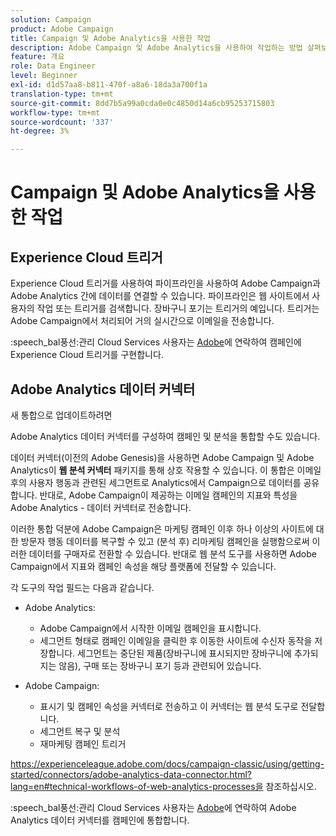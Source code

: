 ```yaml
---
solution: Campaign
product: Adobe Campaign
title: Campaign 및 Adobe Analytics을 사용한 작업
description: Adobe Campaign 및 Adobe Analytics을 사용하여 작업하는 방법 살펴보기
feature: 개요
role: Data Engineer
level: Beginner
exl-id: d1d57aa8-b811-470f-a8a6-18da3a700f1a
translation-type: tm+mt
source-git-commit: 8dd7b5a99a0cda0e0c4850d14a6cb95253715803
workflow-type: tm+mt
source-wordcount: '337'
ht-degree: 3%

---
```


# Campaign 및 Adobe Analytics을 사용한 작업

## Experience Cloud 트리거

Experience Cloud 트리거를 사용하여 파이프라인을 사용하여 Adobe Campaign과 Adobe Analytics 간에 데이터를 연결할 수 있습니다. 파이프라인은 웹 사이트에서 사용자의 작업 또는 트리거를 검색합니다. 장바구니 포기는 트리거의 예입니다. 트리거는 Adobe Campaign에서 처리되어 거의 실시간으로 이메일을 전송합니다.

:speech_bal풍선:관리 Cloud Services 사용자는 [Adobe](../start/support.md#support)에 연락하여 캠페인에 Experience Cloud 트리거를 구현합니다.

## Adobe Analytics 데이터 커넥터

새 통합으로 업데이트하려면

Adobe Analytics 데이터 커넥터를 구성하여 캠페인 및 분석을 통합할 수도 있습니다.

데이터 커넥터(이전의 Adobe Genesis)을 사용하면 Adobe Campaign 및 Adobe Analytics이 **웹 분석 커넥터** 패키지를 통해 상호 작용할 수 있습니다. 이 통합은 이메일 후의 사용자 행동과 관련된 세그먼트로 Analytics에서 Campaign으로 데이터를 공유합니다. 반대로, Adobe Campaign이 제공하는 이메일 캠페인의 지표와 특성을 Adobe Analytics - 데이터 커넥터로 전송합니다.

이러한 통합 덕분에 Adobe Campaign은 마케팅 캠페인 이후 하나 이상의 사이트에 대한 방문자 행동 데이터를 복구할 수 있고 (분석 후) 리마케팅 캠페인을 실행함으로써 이러한 데이터를 구매자로 전환할 수 있습니다. 반대로 웹 분석 도구를 사용하면 Adobe Campaign에서 지표와 캠페인 속성을 해당 플랫폼에 전달할 수 있습니다.

각 도구의 작업 필드는 다음과 같습니다.

* Adobe Analytics:

   * Adobe Campaign에서 시작한 이메일 캠페인을 표시합니다.
   * 세그먼트 형태로 캠페인 이메일을 클릭한 후 이동한 사이트에 수신자 동작을 저장합니다. 세그먼트는 중단된 제품(장바구니에 표시되지만 장바구니에 추가되지는 않음), 구매 또는 장바구니 포기 등과 관련되어 있습니다.

* Adobe Campaign:

   * 표시기 및 캠페인 속성을 커넥터로 전송하고 이 커넥터는 웹 분석 도구로 전달합니다.
   * 세그먼트 복구 및 분석
   * 재마케팅 캠페인 트리거

https://experienceleague.adobe.com/docs/campaign-classic/using/getting-started/connectors/adobe-analytics-data-connector.html?lang=en#technical-workflows-of-web-analytics-processes을 참조하십시오.

:speech_bal풍선:관리 Cloud Services 사용자는 [Adobe](../start/support.md#support)에 연락하여 Adobe Analytics 데이터 커넥터를 캠페인에 통합합니다.

